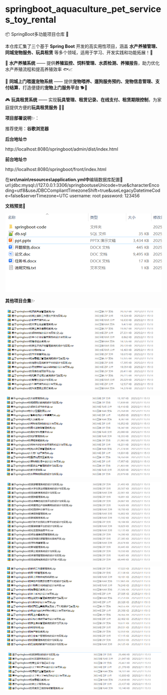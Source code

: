 # springboot_aquaculture_pet_services_toy_rental

📦 SpringBoot多功能项目仓库 🎯

本仓库汇集了三个基于 **Spring Boot** 开发的高实用性项目，涵盖 **水产养殖管理、同城宠物服务、玩具租赁** 等多个领域，适用于学习、开发实践和功能拓展！🚀

🌊 **水产养殖系统** —— 提供**养殖监控、饲料管理、水质检测、养殖报告**，助力优化水产养殖流程和提高养殖效率 🐟📈

🐾 **同城上门喂遛宠物系统** —— 提供**宠物喂养、遛狗服务预约、宠物信息管理、支付结算**，打造便捷的**宠物上门服务平台** 🐕💖

🎮 **玩具租赁系统** —— 实现**玩具管理、租赁记录、在线支付、租赁期限控制**，为家庭提供方便的**玩具租赁服务** 🎉🧸

**项目部署说明**✨：

推荐使用：**谷歌浏览器**

**后台地址**😎

http://localhost:8080/springboot/admin/dist/index.html

**前台地址**😎

http://localhost:8080/springboot/front/index.html

在**src\main\resources\application.yml中**编辑数据库配置🎉										
url:jdbc:mysql://127.0.0.1:3306/springbootuseUnicode=true&characterEncoding=utf8&useJDBCCompliantTimezoneShift=true&useLegacyDatetimeCode=false&serverTimezone=UTC
username: root
password: 123456

**文档预览**👀

![](./images/预览.png)

**其他项目合集**✨

![](./images/1.png)

![](./images/2.png)

![](images/3.png)

![](images/4.png)

![](images/5.png)